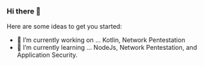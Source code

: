 ### Hi there 👋


Here are some ideas to get you started:

- 🔭 I’m currently working on ... Kotlin, Network Pentestation
- 🌱 I’m currently learning ... NodeJs, Network Pentestation, and Application Security.

